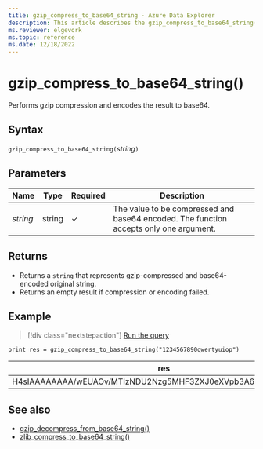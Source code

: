 ```yaml
---
title: gzip_compress_to_base64_string - Azure Data Explorer 
description: This article describes the gzip_compress_to_base64_string() command in Azure Data Explorer.
ms.reviewer: elgevork
ms.topic: reference
ms.date: 12/18/2022
---
```


# gzip_compress_to_base64_string()

Performs gzip compression and encodes the result to base64.

## Syntax

`gzip_compress_to_base64_string(`*string*`)`

## Parameters

| Name | Type | Required | Description |
|--|--|--|--|
| *string* | string | &check; | The value to be compressed and base64 encoded. The function accepts only one argument.|

## Returns

* Returns a `string` that represents gzip-compressed and base64-encoded original string. 
* Returns an empty result if compression or encoding failed.

## Example

> [!div class="nextstepaction"]
> <a href="https://dataexplorer.azure.com/clusters/help/databases/Samples?query=H4sIAAAAAAAAAysoyswrUShKLVawVUivyiyIT87PLQByi+NL8uOTEotTzUzii0uAitI1lAyNjE1MzcwtLA0Ky1OLSipLM/MLlDQBpoplR0IAAAA=" target="_blank">Run the query</a>

```kusto
print res = gzip_compress_to_base64_string("1234567890qwertyuiop")
```

|res|
|--|
|H4sIAAAAAAAA/wEUAOv/MTIzNDU2Nzg5MHF3ZXJ0eXVpb3A6m7f2FAAAAA==|

## See also

* [gzip_decompress_from_base64_string()](gzip-base64-decompress.md)
* [zlib_compress_to_base64_string()](zlib-base64-compress.md)
